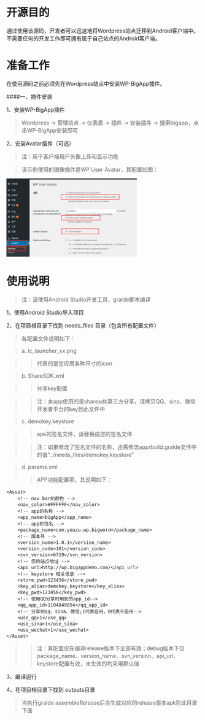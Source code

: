 # 开源目的

通过使用该源码，开发者可以迅速地将Wordpress站点迁移到Android客户端中。不需要任何的开发工作即可拥有属于自己站点的Android客户端。

# 准备工作

在使用源码之前必须先在Wordpress站点中安装WP-BigApp插件。

####一、插件安装

1、安装WP-BigApp插件

> Wordpress -> 管理站点 -> 仪表盘 -> 插件 -> 安装插件 -> 搜索bigapp，点击WP-BigApp安装即可

2、安装Avatar插件（可选）

> 注：用于客户端用户头像上传和显示功能

> 该示例使用的图像插件是WP User Avatar，其配置如图：

![BigApp](./screenshots/1.png "BigApp")
      
# 使用说明

> 注：请使用Android Studio开发工具，gralde脚本编译

1、使用Android Studio导入项目    

2、在项目根目录下找到 needs_files 目录（包含所有配置文件）


> 各配置文件说明如下：

> a. ic_launcher_xx.png 

>> 代表的是您应用各种尺寸的icon

> b. ShareSDK.xml 

>> 分享key配置
      
>> 注：本app使用的是sharesdk第三方分享，请拷贝QQ、sina、微信开发者平台的key到此文件中

> c. demokey.keystore 

>> apk的签名文件，请替换成您的签名文件
    
>> 注：如果修改了签名文件的名称，还需修改app/build.gralde文件中的值"../needs_files/demokey.keystore"

> d. params.xml

>> APP功能配置项，其说明如下：
>>
    <Asset>
        <!-- nav bar的颜色 -->
        <nav_color>#FFFFFF</nav_color>
        <!-- app的名称 -->
        <app_name>bigApp</app_name>
        <!-- app的包名 -->
        <package_name>com.youzu.wp.bigword</package_name>
        <!-- 版本号 -->
        <version_name>1.0.1</version_name>
        <version_code>101</version_code>
        <svn_version>6719</svn_version>
        <!-- 您的站点地址 -->
        <api_url>http://wp.bigappdemo.com/</api_url>
        <!-- keystore 相关信息 -->
        <store_pwd>123456</store_pwd>
        <key_alias>demokey.keystore</key_alias>
        <key_pwd>123456</key_pwd>
        <!-- 使用QQ分享时用到的app_id-->
        <qq_app_id>1104849854</qq_app_id>
        <!-- 分享到qq、sina、微信;1代表启用，0代表不启用-->
        <use_qq>1</use_qq>
        <use_sina>1</use_sina>
        <use_wechat>1</use_wechat>  
    </Asset>
    
>> 注：其配置仅在编译release版本下全部有效；debug版本下仅package_name、version_name、svn_version、api_url、keystore配置有效，未生效的均采用默认值
    
3、编译运行

4、在项目根目录下找到 outputs目录

> 当执行gralde assembleRelease后会生成对应的release版本apk到此目录下面
